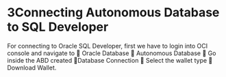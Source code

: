 # 3Connecting Autonomous Database to SQL Developer

For connecting to Oracle SQL Developer, first we have to login into OCI console and navigate to  Oracle Database  Autonomous Database  Go inside the ABD created Database Connection  Select the wallet type  Download Wallet.
